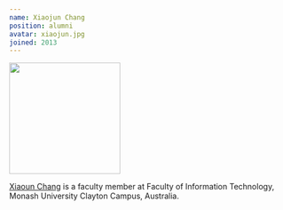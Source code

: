 ```yaml
---
name: Xiaojun Chang
position: alumni
avatar: xiaojun.jpg
joined: 2013
---
```


<img width="200" src="{{site.baseurl}}/images/people/{{page.avatar}}" data-action="zoom">

[Xiaoun Chang](http://www.cs.cmu.edu/~uqxchan1/) is a faculty member at Faculty of Information Technology, Monash University Clayton Campus, Australia.
